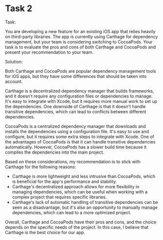 # Task 2

Task:

You are developing a new feature for an existing iOS app that relies heavily on
third-party libraries. The app is currently using Carthage for dependency
management, but your team is considering switching to CocoaPods. Your task is to
evaluate the pros and cons of both Carthage and CocoaPods and present your
recommendation to your team.

Solution:

Both Carthage and CocoaPods are popular dependency management tools for iOS
apps, but they have some differences that should be taken into account.

Carthage is a decentralized dependency manager that builds frameworks, and it
doesn't require any configuration files or dependencies to manage. It's easy to
integrate with Xcode, but it requires more manual work to set up the
dependencies. One downside of Carthage is that it doesn't handle transitive
dependencies, which can lead to conflicts between different dependencies.

CocoaPods is a centralized dependency manager that downloads and installs the
dependencies using a configuration file. It's easy to use and configure, but it
requires some extra steps to integrate with Xcode. One of the advantages of
CocoaPods is that it can handle transitive dependencies automatically. However,
CocoaPods has a slower build time because it compiles the dependencies into the
main project.

Based on these considerations, my recommendation is to stick with Carthage for
the following reasons:

-   Carthage is more lightweight and less intrusive than CocoaPods, which is
    beneficial for the app's performance and stability.
-   Carthage's decentralized approach allows for more flexibility in managing
    dependencies, which can be useful when working with a complex project that
    requires specific libraries.
-   Carthage's lack of automatic handling of transitive dependencies can be seen
    as a disadvantage, but it's also an opportunity to manually manage
    dependencies, which can lead to a more optimized project.

Overall, Carthage and CocoaPods have their pros and cons, and the choice depends
on the specific needs of the project. In this case, I believe that Carthage is
the best choice for our app.
